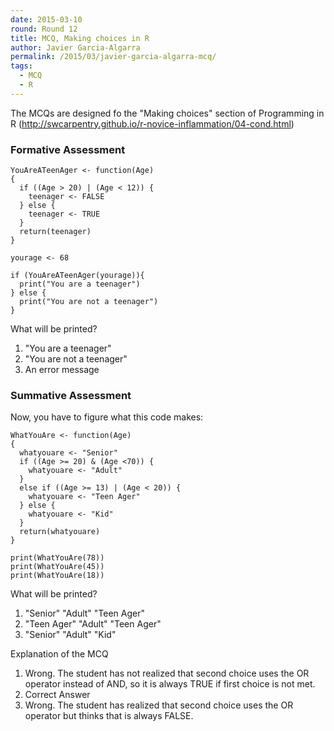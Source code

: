 ```yaml
---
date: 2015-03-10
round: Round 12
title: MCQ, Making choices in R
author: Javier Garcia-Algarra
permalink: /2015/03/javier-garcia-algarra-mcq/
tags:
  - MCQ
  - R
---
```


The MCQs are designed fo the "Making choices" section of Programming in R
(http://swcarpentry.github.io/r-novice-inflammation/04-cond.html)

### Formative Assessment

    YouAreATeenAger <- function(Age)
    {
      if ((Age > 20) | (Age < 12)) {
        teenager <- FALSE
      } else {
        teenager <- TRUE
      }
      return(teenager)
    }

    yourage <- 68

    if (YouAreATeenAger(yourage)){
      print("You are a teenager")
    } else {
      print("You are not a teenager")
    }



What will be printed?

1.  "You are a teenager"
2.  "You are not a teenager"
3.  An error message

### Summative Assessment

Now, you have to figure what this code makes:

    WhatYouAre <- function(Age)
    {
      whatyouare <- "Senior"
      if ((Age >= 20) & (Age <70)) {
        whatyouare <- "Adult"
      }
      else if ((Age >= 13) | (Age < 20)) {
        whatyouare <- "Teen Ager"
      } else {
        whatyouare <- "Kid"
      }
      return(whatyouare)
    }

    print(WhatYouAre(78))
    print(WhatYouAre(45))
    print(WhatYouAre(18))



What will be printed?

1.  "Senior" "Adult" "Teen Ager"
2.  "Teen Ager" "Adult" "Teen Ager"
3.  "Senior" "Adult" "Kid"

Explanation of the MCQ

1.  Wrong. The student has not realized that second choice uses the OR operator instead of AND, so it is always TRUE if first choice is not met.
2.  Correct Answer
3.  Wrong. The student has realized that second choice uses the OR operator but thinks that is always FALSE.
